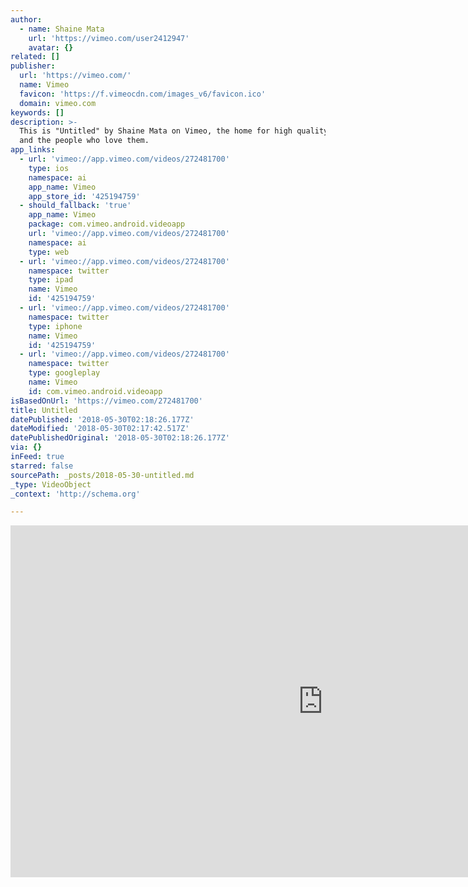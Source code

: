 ```yaml
---
author:
  - name: Shaine Mata
    url: 'https://vimeo.com/user2412947'
    avatar: {}
related: []
publisher:
  url: 'https://vimeo.com/'
  name: Vimeo
  favicon: 'https://f.vimeocdn.com/images_v6/favicon.ico'
  domain: vimeo.com
keywords: []
description: >-
  This is "Untitled" by Shaine Mata on Vimeo, the home for high quality videos
  and the people who love them.
app_links:
  - url: 'vimeo://app.vimeo.com/videos/272481700'
    type: ios
    namespace: ai
    app_name: Vimeo
    app_store_id: '425194759'
  - should_fallback: 'true'
    app_name: Vimeo
    package: com.vimeo.android.videoapp
    url: 'vimeo://app.vimeo.com/videos/272481700'
    namespace: ai
    type: web
  - url: 'vimeo://app.vimeo.com/videos/272481700'
    namespace: twitter
    type: ipad
    name: Vimeo
    id: '425194759'
  - url: 'vimeo://app.vimeo.com/videos/272481700'
    namespace: twitter
    type: iphone
    name: Vimeo
    id: '425194759'
  - url: 'vimeo://app.vimeo.com/videos/272481700'
    namespace: twitter
    type: googleplay
    name: Vimeo
    id: com.vimeo.android.videoapp
isBasedOnUrl: 'https://vimeo.com/272481700'
title: Untitled
datePublished: '2018-05-30T02:18:26.177Z'
dateModified: '2018-05-30T02:17:42.517Z'
datePublishedOriginal: '2018-05-30T02:18:26.177Z'
via: {}
inFeed: true
starred: false
sourcePath: _posts/2018-05-30-untitled.md
_type: VideoObject
_context: 'http://schema.org'

---
```

<iframe src="https://cdn.embedly.com/widgets/media.html?src=https%3A%2F%2Fplayer.vimeo.com%2Fvideo%2F272481700%3Fapp_id%3D122963&amp;dntp=1&amp;url=https%3A%2F%2Fvimeo.com%2F272481700&amp;image=https%3A%2F%2Fi.vimeocdn.com%2Fvideo%2F704045503_1280.jpg&amp;key=b7d04c9b404c499eba89ee7072e1c4f7&amp;type=text%2Fhtml&amp;schema=vimeo" width="1000" height="563" scrolling="no" frameborder="0" allowfullscreen="" style=""></iframe>